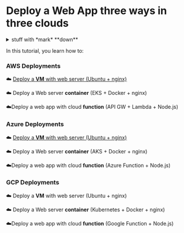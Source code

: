 # Deploy a Web App three ways in three clouds

<details><summary>stuff with *mark* **down**</summary><p>

Collapsible stuff until here.
</p></details>

In this tutorial, you learn how to:

### AWS Deployments

:cloud:️️️️ [Deploy a **VM** with web server (Ubuntu + nginx)](/docs/AWS_VM.md)

☁️ Deploy a Web server **container**  (EKS + Docker + nginx)

☁️Deploy a web app with cloud **function** (API GW + Lambda + Node.js)



### Azure Deployments

☁️ [Deploy a **VM** with web server (Ubuntu + nginx)](/docs/Azure_VM.md)

☁️ Deploy a Web server **container**  (AKS + Docker + nginx)

☁️Deploy a web app with cloud **function** (Azure Function + Node.js)



### GCP Deployments

☁️ Deploy a **VM** with web server (Ubuntu + nginx)

☁️ Deploy a Web server **container**  (Kubernetes + Docker + nginx)

☁️Deploy a web app with cloud **function** (Google Function + Node.js)

